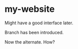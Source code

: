 # my-website
Might have a good interface later.

Branch has been introduced.

Now the alternate. How?
